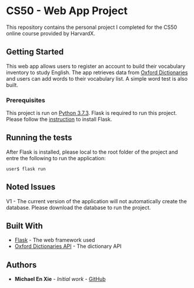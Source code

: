 # CS50 - Web App Project

This repository contains the personal project I completed for the CS50 online course provided by HarvardX. 

## Getting Started

This web app allows users to register an account to build their vocabulary inventory to study English. The app retrieves data from [Oxford Dictionaries](https://developer.oxforddictionaries.com/) and users can add words to their vocabulary list. A simple word test is also built.

### Prerequisites

This project is run on [Python 3.7.3](https://www.python.org/downloads/release/python-373/). Flask is required to run this project. Please follow the [instruction](https://flask.palletsprojects.com/en/1.1.x/installation/) to install Flask.

## Running the tests

After Flask is installed, please local to the root folder of the project and entre the following to run the application:

```
user$ flask run
```

## Noted Issues

V1 - The current version of the application will not automatically create the database. Please download the database to run the project.

## Built With

* [Flask](https://www.fullstackpython.com/flask.html) - The web framework used
* [Oxford Dictionaries API](https://developer.oxforddictionaries.com/) - The dictionary API

## Authors

* **Michael En Xie** - *Initial work* - [GitHub](https://github.com/mico23)
